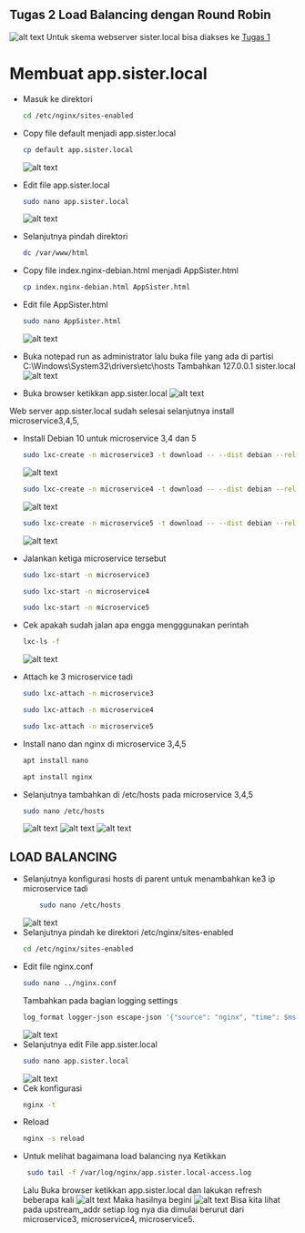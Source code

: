 ## Tugas 2 Load Balancing dengan Round Robin
![alt text](https://github.com/Ando2341/Sistem-Terdistribusi/blob/main/Tugas%202/assets/skema.jpg?raw=true)
Untuk skema webserver sister.local bisa diakses ke [Tugas 1]([http://www.contohlink.com](https://github.com/Ando2341/Sistem-Terdistribusi/tree/8578f11da250dd32963dcd61a2f8cb7d8d45892a/Tugas%201))

# Membuat app.sister.local
- Masuk ke direktori 
    ```sh
    cd /etc/nginx/sites-enabled
    ```
- Copy file default menjadi app.sister.local
    ```sh
    cp default app.sister.local
    ```
    ![alt text](https://github.com/Ando2341/Sistem-Terdistribusi/blob/main/Tugas%202/assets/cpy-dflt-app.sister.png?raw=true)
- Edit file app.sister.local
    ```sh
    sudo nano app.sister.local
    ```
    ![alt text](https://github.com/Ando2341/Sistem-Terdistribusi/blob/main/Tugas%202/assets/edit-app.sister.png?raw=true)
- Selanjutnya pindah direktori 
    ```sh
    dc /var/www/html
    ```
- Copy file index.nginx-debian.html menjadi AppSister.html
    ```sh
    cp index.nginx-debian.html AppSister.html
    ```
- Edit file AppSister.html
    ```sh
    sudo nano AppSister.html
    ```
    ![alt text](https://github.com/Ando2341/Sistem-Terdistribusi/blob/main/Tugas%202/assets/AppSister-html.png?raw=true)
- Buka notepad run as administrator lalu buka file yang ada di partisi C:\Windows\System32\drivers\etc\hosts Tambahkan 127.0.0.1 sister.local
![alt text](https://github.com/Ando2341/Sistem-Terdistribusi/blob/main/Tugas%202/assets/notepad.png?raw=true)

- Buka browser ketikkan app.sister.local
![alt text](https://github.com/Ando2341/Sistem-Terdistribusi/blob/main/Tugas%202/assets/brows-app.sister.png?raw=true)

Web server app.sister.local sudah selesai selanjutnya install microservice3,4,5,
-  Install Debian 10 untuk microservice 3,4 dan 5
    ```sh
    sudo lxc-create -n microservice3 -t download -- --dist debian --release buster --arch amd64 --force-cache --server images.linuxcontainers.org
    ```
    ![alt text](https://github.com/Ando2341/Sistem-Terdistribusi/blob/main/Tugas%202/assets/install-mcsv-3.png?raw=true)
    ```sh
    sudo lxc-create -n microservice4 -t download -- --dist debian --release buster --arch amd64 --force-cache --server images.linuxcontainers.org
    ```
    ![alt text](https://github.com/Ando2341/Sistem-Terdistribusi/blob/main/Tugas%202/assets/install-mcsv-4.png?raw=true)
    ```sh
    sudo lxc-create -n microservice5 -t download -- --dist debian --release buster --arch amd64 --force-cache --server images.linuxcontainers.org
    ```
    ![alt text](https://github.com/Ando2341/Sistem-Terdistribusi/blob/main/Tugas%202/assets/install-mcsv-5.png?raw=true)

- Jalankan ketiga microservice tersebut
    ```sh
    sudo lxc-start -n microservice3
    ```
    ```sh
    sudo lxc-start -n microservice4
    ```    
    ```sh
    sudo lxc-start -n microservice5
    ```    
-  Cek apakah sudah jalan apa engga mengggunakan perintah 
    ```sh
    lxc-ls -f
    ```
    ![alt text](https://github.com/Ando2341/Sistem-Terdistribusi/blob/main/Tugas%202/assets/lxc-ls.png?raw=true)
- Attach ke 3 microservice tadi 
    ```sh
    sudo lxc-attach -n microservice3
    ```
    ```sh
    sudo lxc-attach -n microservice4
    ```
    ```sh
    sudo lxc-attach -n microservice5
    ```
- Install nano dan nginx di microservice 3,4,5
    ```sh
    apt install nano
    ```
    ```sh
    apt install nginx
    ```
- Selanjutnya tambahkan di /etc/hosts pada microservice 3,4,5
    ```sh
    sudo nano /etc/hosts
    ```
    ![alt text](https://github.com/Ando2341/Sistem-Terdistribusi/blob/main/Tugas%202/assets/edit-hosts-mcsv3.png?raw=true)
    ![alt text](https://github.com/Ando2341/Sistem-Terdistribusi/blob/main/Tugas%202/assets/edit-hosts-mcsv4.png?raw=true)
    ![alt text](https://github.com/Ando2341/Sistem-Terdistribusi/blob/main/Tugas%202/assets/edit-hosts-mcsv5.png?raw=true)
    
## LOAD BALANCING
- Selanjutnya konfigurasi hosts di parent untuk menambahkan ke3 ip microservice tadi
    ```sh
        sudo nano /etc/hosts
    ```
    ![alt text](https://github.com/Ando2341/Sistem-Terdistribusi/blob/main/Tugas%202/assets/etc-hosts.png?raw=true)
- Selanjutnya pindah ke direktori /etc/nginx/sites-enabled
    ```sh
    cd /etc/nginx/sites-enabled
    ```
- Edit file nginx.conf
    ```sh
    sudo nano ../nginx.conf
    ```
    Tambahkan pada bagian logging settings
    ```sh
    log_format logger-json escape-json '{"source": "nginx", "time": $msec, "resp_body_size": $body_bytes_sent, "host": "$http_host", "address": "$remote_addr", "request_length": $request_length, "method": "$request_method", "uri": "$request_uri", "status": $status, "user_agent": "$http_user_agent", "resp_time": $request_time, "upstream_addr": "$upstream_addr"}';
    ```
    ![alt text](https://github.com/Ando2341/Sistem-Terdistribusi/blob/main/Tugas%202/assets/logging.png?raw=true)
- Selanjutnya edit File app.sister.local
    ```sh
    sudo nano app.sister.local
    ```
    ![alt text](https://github.com/Ando2341/Sistem-Terdistribusi/blob/main/Tugas%202/assets/edit-app.sister.local.png?raw=true)
- Cek konfigurasi
    ```sh
    nginx -t 
    ```    
- Reload
    ```sh
    nginx -s reload
    ```
- Untuk melihat bagaimana load balancing nya 
    Ketikkan 
    ```sh
     sudo tail -f /var/log/nginx/app.sister.local-access.log
    ```
    Lalu Buka browser ketikkan app.sister.local dan lakukan refresh beberapa kali
    ![alt text](https://github.com/Ando2341/Sistem-Terdistribusi/blob/main/Tugas%202/assets/brows-app.sister.png?raw=true)
    Maka hasilnya begini 
    ![alt text](https://github.com/Ando2341/Sistem-Terdistribusi/blob/main/Tugas%202/assets/log.png?raw=true)
    Bisa kita lihat pada upstream_addr setiap log nya dia dimulai berurut dari microservice3, microservice4, microservice5. 
    
    
    
    
    
